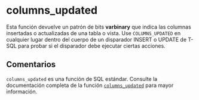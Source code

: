 ﻿---
SidebarGroup: "index-system-functions"
Autogenerated: true
---

# columns_updated

Esta función devuelve un patrón de bits **varbinary** que indica las columnas insertadas o actualizadas de una tabla o vista. Use `COLUMNS_UPDATED` en cualquier lugar dentro del cuerpo de un disparador INSERT o UPDATE de T-SQL para probar si el disparador debe ejecutar ciertas acciones.

## Comentarios 

`columns_updated` es una función de SQL estándar. Consulte la documentación completa de la función [`columns_updated`](https://learn.microsoft.com/es-es/sql/t-sql/functions/columns_updated-transact-sql) para mayor información.
